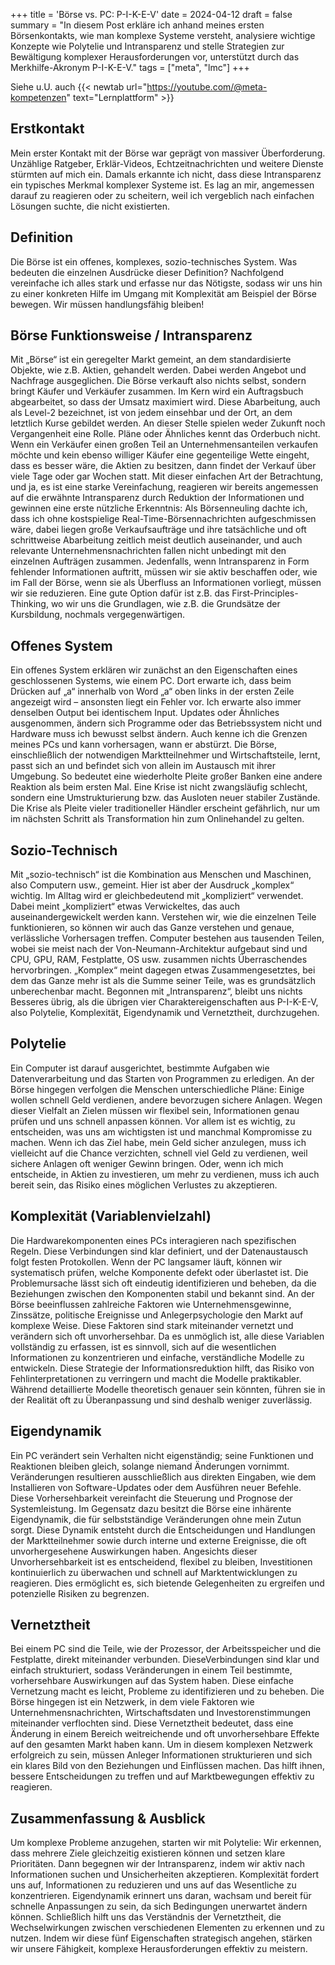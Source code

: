 +++
title = 'Börse vs. PC: P-I-K-E-V'
date = 2024-04-12
draft = false
summary = "In diesem Post erkläre ich anhand meines ersten Börsenkontakts, wie man komplexe Systeme versteht, analysiere wichtige Konzepte wie Polytelie und Intransparenz und stelle Strategien zur Bewältigung komplexer Herausforderungen vor, unterstützt durch das Merkhilfe-Akronym P-I-K-E-V."
tags = ["meta", "lmc"]
+++

Siehe u.U. auch {{< newtab url="https://youtube.com/@meta-kompetenzen" text="Lernplattform" >}}  

## Erstkontakt  
Mein erster Kontakt mit der Börse war geprägt von massiver Überforderung. Unzählige Ratgeber, Erklär-Videos, Echtzeitnachrichten und weitere Dienste stürmten auf mich ein. Damals erkannte ich nicht, dass diese Intransparenz ein typisches Merkmal komplexer Systeme ist. Es lag an mir, angemessen darauf zu reagieren oder zu scheitern, weil ich vergeblich nach einfachen Lösungen suchte, die nicht existierten.

## Definition
Die Börse ist ein offenes, komplexes, sozio-technisches System. Was bedeuten die einzelnen Ausdrücke dieser Definition? Nachfolgend vereinfache ich alles stark und erfasse nur das Nötigste, sodass wir uns hin zu einer konkreten Hilfe im Umgang mit Komplexität am Beispiel der Börse bewegen. Wir müssen handlungsfähig bleiben!

## Börse Funktionsweise / Intransparenz
Mit „Börse“ ist ein geregelter Markt gemeint, an dem standardisierte Objekte, wie z.B. Aktien, gehandelt werden. Dabei werden Angebot und Nachfrage ausgeglichen. Die Börse verkauft also nichts selbst, sondern bringt Käufer und Verkäufer zusammen. Im Kern wird ein Auftragsbuch abgearbeitet, so dass der Umsatz maximiert wird. Diese Abarbeitung, auch als Level-2 bezeichnet, ist von jedem einsehbar und der Ort, an dem letztlich Kurse gebildet werden. An dieser Stelle spielen weder Zukunft noch Vergangenheit eine Rolle. Pläne oder Ähnliches kennt das Orderbuch nicht. Wenn ein Verkäufer einen großen Teil an Unternehmensanteilen verkaufen möchte und kein ebenso williger Käufer eine gegenteilige Wette eingeht, dass es besser wäre, die Aktien zu besitzen, dann findet der Verkauf über viele Tage oder gar Wochen statt. Mit dieser einfachen Art der Betrachtung, und ja, es ist eine starke Vereinfachung, reagieren wir bereits angemessen auf die erwähnte Intransparenz durch Reduktion der Informationen und gewinnen eine erste nützliche Erkenntnis: Als Börsenneuling dachte ich, dass ich ohne kostspielige Real-Time-Börsennachrichten aufgeschmissen wäre, dabei liegen große Verkaufsaufträge und ihre tatsächliche und oft schrittweise Abarbeitung zeitlich meist deutlich auseinander, und auch relevante Unternehmensnachrichten fallen nicht unbedingt mit den einzelnen Aufträgen zusammen. Jedenfalls, wenn Intransparenz in Form fehlender Informationen auftritt, müssen wir sie aktiv beschaffen oder, wie im Fall der Börse, wenn sie als Überfluss an Informationen vorliegt, müssen wir sie reduzieren. Eine gute Option dafür ist z.B. das First-Principles-Thinking, wo wir uns die Grundlagen, wie z.B. die Grundsätze der Kursbildung, nochmals vergegenwärtigen.

## Offenes System
Ein offenes System erklären wir zunächst an den Eigenschaften eines geschlossenen Systems, wie einem PC. Dort erwarte ich, dass beim Drücken auf „a“ innerhalb von Word „a“ oben links in der ersten Zeile angezeigt wird – ansonsten liegt ein Fehler vor. Ich erwarte also immer denselben Output bei identischem Input. Updates oder Ähnliches ausgenommen, ändern sich Programme oder das Betriebssystem nicht und Hardware muss ich bewusst selbst ändern. Auch kenne ich die Grenzen meines PCs und kann vorhersagen, wann er abstürzt. Die Börse, einschließlich der notwendigen Marktteilnehmer und Wirtschaftsteile, lernt, passt sich an und befindet sich von allein im Austausch mit ihrer Umgebung. So bedeutet eine wiederholte Pleite großer Banken eine andere Reaktion als beim ersten Mal. Eine Krise ist nicht zwangsläufig schlecht, sondern eine Umstrukturierung bzw. das Ausloten neuer stabiler Zustände. Die Krise als Pleite vieler traditioneller Händler erscheint gefährlich, nur um im nächsten Schritt als Transformation hin zum Onlinehandel zu gelten.

## Sozio-Technisch
Mit „sozio-technisch“ ist die Kombination aus Menschen und Maschinen, also Computern usw., gemeint. Hier ist aber der Ausdruck „komplex“ wichtig. Im Alltag wird er gleichbedeutend mit „kompliziert“ verwendet. Dabei meint „kompliziert“ etwas Verwickeltes, das auch auseinandergewickelt werden kann. Verstehen wir, wie die einzelnen Teile funktionieren, so können wir auch das Ganze verstehen und genaue, verlässliche Vorhersagen treffen. Computer bestehen aus tausenden Teilen, wobei sie meist nach der Von-Neumann-Architektur aufgebaut sind und CPU, GPU, RAM, Festplatte, OS usw. zusammen nichts Überraschendes hervorbringen. „Komplex“ meint dagegen etwas Zusammengesetztes, bei dem das Ganze mehr ist als die Summe seiner Teile, was es grundsätzlich unberechenbar macht. Begonnen mit „Intransparenz“, bleibt uns nichts Besseres übrig, als die übrigen vier Charaktereigenschaften aus P-I-K-E-V, also Polytelie, Komplexität, Eigendynamik und Vernetztheit, durchzugehen.

## Polytelie
Ein Computer ist darauf ausgerichtet, bestimmte Aufgaben wie Datenverarbeitung und das Starten von Programmen zu erledigen. An der Börse hingegen verfolgen die Menschen unterschiedliche Pläne: Einige wollen schnell Geld verdienen, andere bevorzugen sichere Anlagen. Wegen dieser Vielfalt an Zielen müssen wir flexibel sein, Informationen genau prüfen und uns schnell anpassen können. Vor allem ist es wichtig, zu entscheiden, was uns am wichtigsten ist und manchmal Kompromisse zu machen. Wenn ich das Ziel habe, mein Geld sicher anzulegen, muss ich vielleicht auf die Chance verzichten, schnell viel Geld zu verdienen, weil sichere Anlagen oft weniger Gewinn bringen. Oder, wenn ich mich entscheide, in Aktien zu investieren, um mehr zu verdienen, muss ich auch bereit sein, das Risiko eines möglichen Verlustes zu akzeptieren.

## Komplexität (Variablenvielzahl)
Die Hardwarekomponenten eines PCs interagieren nach spezifischen Regeln. Diese Verbindungen sind klar definiert, und der Datenaustausch folgt festen Protokollen. Wenn der PC langsamer läuft, können wir systematisch prüfen, welche Komponente defekt oder überlastet ist. Die Problemursache lässt sich oft eindeutig identifizieren und beheben, da die Beziehungen zwischen den Komponenten stabil und bekannt sind. An der Börse beeinflussen zahlreiche Faktoren wie Unternehmensgewinne, Zinssätze, politische Ereignisse und Anlegerpsychologie den Markt auf komplexe Weise. Diese Faktoren sind stark miteinander vernetzt und verändern sich oft unvorhersehbar. Da es unmöglich ist, alle diese Variablen vollständig zu erfassen, ist es sinnvoll, sich auf die wesentlichen Informationen zu konzentrieren und einfache, verständliche Modelle zu entwickeln. Diese Strategie der Informationsreduktion hilft, das Risiko von Fehlinterpretationen zu verringern und macht die Modelle praktikabler. Während detaillierte Modelle theoretisch genauer sein könnten, führen sie in der Realität oft zu Überanpassung und sind deshalb weniger zuverlässig.

## Eigendynamik
Ein PC verändert sein Verhalten nicht eigenständig; seine Funktionen und Reaktionen bleiben gleich, solange niemand Änderungen vornimmt. Veränderungen resultieren ausschließlich aus direkten Eingaben, wie dem Installieren von Software-Updates oder dem Ausführen neuer Befehle. Diese Vorhersehbarkeit vereinfacht die Steuerung und Prognose der Systemleistung. Im Gegensatz dazu besitzt die Börse eine inhärente Eigendynamik, die für selbstständige Veränderungen ohne mein Zutun sorgt. Diese Dynamik entsteht durch die Entscheidungen und Handlungen der Marktteilnehmer sowie durch interne und externe Ereignisse, die oft unvorhergesehene Auswirkungen haben. Angesichts dieser Unvorhersehbarkeit ist es entscheidend, flexibel zu bleiben, Investitionen kontinuierlich zu überwachen und schnell auf Marktentwicklungen zu reagieren. Dies ermöglicht es, sich bietende Gelegenheiten zu ergreifen und potenzielle Risiken zu begrenzen.

## Vernetztheit
Bei einem PC sind die Teile, wie der Prozessor, der Arbeitsspeicher und die Festplatte, direkt miteinander verbunden. DieseVerbindungen sind klar und einfach strukturiert, sodass Veränderungen in einem Teil bestimmte, vorhersehbare Auswirkungen auf das System haben. Diese einfache Vernetzung macht es leicht, Probleme zu identifizieren und zu beheben. Die Börse hingegen ist ein Netzwerk, in dem viele Faktoren wie Unternehmensnachrichten, Wirtschaftsdaten und Investorenstimmungen miteinander verflochten sind. Diese Vernetztheit bedeutet, dass eine Änderung in einem Bereich weitreichende und oft unvorhersehbare Effekte auf den gesamten Markt haben kann. Um in diesem komplexen Netzwerk erfolgreich zu sein, müssen Anleger Informationen strukturieren und sich ein klares Bild von den Beziehungen und Einflüssen machen. Das hilft ihnen, bessere Entscheidungen zu treffen und auf Marktbewegungen effektiv zu reagieren.

## Zusammenfassung & Ausblick
Um komplexe Probleme anzugehen, starten wir mit Polytelie: Wir erkennen, dass mehrere Ziele gleichzeitig existieren können und setzen klare Prioritäten. Dann begegnen wir der Intransparenz, indem wir aktiv nach Informationen suchen und Unsicherheiten akzeptieren. Komplexität fordert uns auf, Informationen zu reduzieren und uns auf das Wesentliche zu konzentrieren. Eigendynamik erinnert uns daran, wachsam und bereit für schnelle Anpassungen zu sein, da sich Bedingungen unerwartet ändern können. Schließlich hilft uns das Verständnis der Vernetztheit, die Wechselwirkungen zwischen verschiedenen Elementen zu erkennen und zu nutzen. Indem wir diese fünf Eigenschaften strategisch angehen, stärken wir unsere Fähigkeit, komplexe Herausforderungen effektiv zu meistern.

